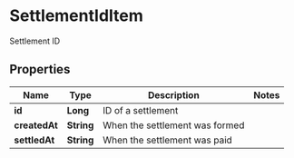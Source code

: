 

# SettlementIdItem

Settlement ID

## Properties

| Name | Type | Description | Notes |
|------------ | ------------- | ------------- | -------------|
|**id** | **Long** | ID of a settlement |  |
|**createdAt** | **String** | When the settlement was formed |  |
|**settledAt** | **String** | When the settlement was paid |  |



